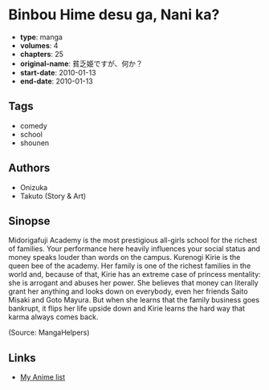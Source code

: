 # Binbou Hime desu ga, Nani ka?

-   **type**: manga
-   **volumes**: 4
-   **chapters**: 25
-   **original-name**: 貧乏姫ですが、何か？
-   **start-date**: 2010-01-13
-   **end-date**: 2010-01-13

## Tags

-   comedy
-   school
-   shounen

## Authors

-   Onizuka
-   Takuto (Story & Art)

## Sinopse

Midorigafuji Academy is the most prestigious all-girls school for the richest of families. Your performance here heavily influences your social status and money speaks louder than words on the campus. Kurenogi Kirie is the queen bee of the academy. Her family is one of the richest families in the world and, because of that, Kirie has an extreme case of princess mentality: she is arrogant and abuses her power. She believes that money can literally grant her anything and looks down on everybody, even her friends Saito Misaki and Goto Mayura. But when she learns that the family business goes bankrupt, it flips her life upside down and Kirie learns the hard way that karma always comes back.

(Source: MangaHelpers)

## Links

-   [My Anime list](https://myanimelist.net/manga/21399/Binbou_Hime_desu_ga_Nani_ka)
